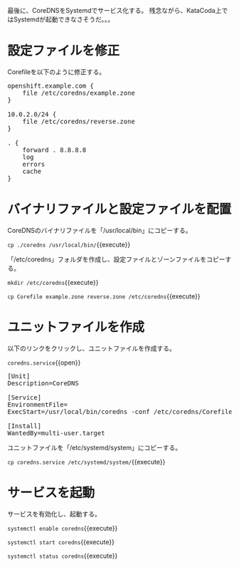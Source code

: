最後に、CoreDNSをSystemdでサービス化する。
残念ながら、KataCoda上ではSystemdが起動できなさそうだ。。。

# 設定ファイルを修正
Corefileを以下のように修正する。

<pre class="file" data-filename="Corefile" data-target="replace">
openshift.example.com {
    file /etc/coredns/example.zone
}

10.0.2.0/24 {
    file /etc/coredns/reverse.zone
}

. {
    forward . 8.8.8.8
    log
    errors
    cache
}
</pre>

# バイナリファイルと設定ファイルを配置
CoreDNSのバイナリファイルを「/usr/local/bin」にコピーする。

`cp ./coredns /usr/local/bin/`{{execute}}

「/etc/coredns」フォルダを作成し、設定ファイルとゾーンファイルをコピーする。

`mkdir /etc/coredns`{{execute}}

`cp Corefile example.zone reverse.zone /etc/coredns`{{execute}}

# ユニットファイルを作成
以下のリンクをクリックし、ユニットファイルを作成する。

`coredns.service`{{open}}

<pre class="file" data-filename="coredns.service" data-target="append">
[Unit]
Description=CoreDNS

[Service]
EnvironmentFile=
ExecStart=/usr/local/bin/coredns -conf /etc/coredns/Corefile

[Install]
WantedBy=multi-user.target
</pre>

ユニットファイルを「/etc/systemd/system」にコピーする。

`cp coredns.service /etc/systemd/system/`{{execute}}

# サービスを起動
サービスを有効化し、起動する。

`systemctl enable coredns`{{execute}}

`systemctl start coredns`{{execute}}

`systemctl status coredns`{{execute}}
